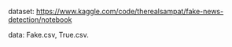 dataset: https://www.kaggle.com/code/therealsampat/fake-news-detection/notebook

data: Fake.csv, True.csv.
